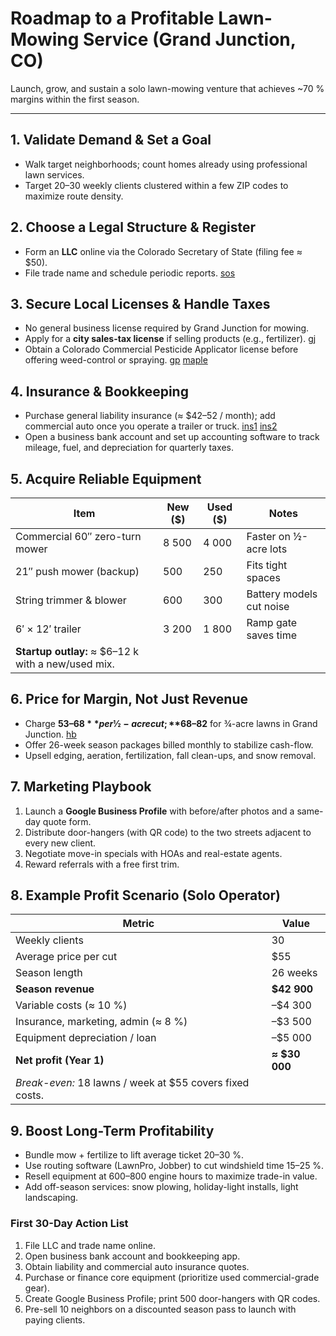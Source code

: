 

# Roadmap to a Profitable Lawn-Mowing Service (Grand Junction, CO)

Launch, grow, and sustain a solo lawn-mowing venture that achieves ~70 % margins within the first season.

---

## 1. Validate Demand & Set a Goal

- Walk target neighborhoods; count homes already using professional lawn services.
- Target 20–30 weekly clients clustered within a few ZIP codes to maximize route density.

## 2. Choose a Legal Structure & Register

- Form an **LLC** online via the Colorado Secretary of State (filing fee ≈ $50).
- File trade name and schedule periodic reports. [sos](https://www.sos.state.co.us/pubs/business/businessChecklist.html?utm_source=chatgpt.com)

## 3. Secure Local Licenses & Handle Taxes

- No general business license required by Grand Junction for mowing.
- Apply for a **city sales-tax license** if selling products (e.g., fertilizer). [gj](https://www.gjcity.org/355/Licenses-Permits?utm_source=chatgpt.com)
- Obtain a Colorado Commercial Pesticide Applicator license before offering weed-control or spraying. [gp](https://www.yourgreenpal.com/blog/do-i-need-a-license-to-run-a-lawn-care-business?utm_source=chatgpt.com) [maple](https://maplescapes.com/landscaping-license-colorado/?utm_source=chatgpt.com)

## 4. Insurance & Bookkeeping

- Purchase general liability insurance (≈ $42–52 / month); add commercial auto once you operate a trailer or truck. [ins1](https://www.insureon.com/states/colorado-business-insurance?utm_source=chatgpt.com) [ins2](https://www.insureon.com/small-business-insurance/general-liability/cost?utm_source=chatgpt.com)
- Open a business bank account and set up accounting software to track mileage, fuel, and depreciation for quarterly taxes.

## 5. Acquire Reliable Equipment

| Item | New ($) | Used ($) | Notes |
| --- | --- | --- | --- |
| Commercial 60″ zero-turn mower | 8 500 | 4 000 | Faster on ½-acre lots |
| 21″ push mower (backup) | 500 | 250 | Fits tight spaces |
| String trimmer & blower | 600 | 300 | Battery models cut noise |
| 6′ × 12′ trailer | 3 200 | 1 800 | Ramp gate saves time |
| **Startup outlay:** ≈ $6–12 k with a new/used mix. |  |  |  |

## 6. Price for Margin, Not Just Revenue

- Charge **$53–68** per ½-acre cut; **$68–82** for ¾-acre lawns in Grand Junction. [hb](https://www.homeblue.com/lawn-mowing/grand-junction-co-lawn-mowing-prices.htm?utm_source=chatgpt.com)
- Offer 26-week season packages billed monthly to stabilize cash-flow.
- Upsell edging, aeration, fertilization, fall clean-ups, and snow removal.

## 7. Marketing Playbook

1. Launch a **Google Business Profile** with before/after photos and a same-day quote form.
2. Distribute door-hangers (with QR code) to the two streets adjacent to every new client.
3. Negotiate move-in specials with HOAs and real-estate agents.
4. Reward referrals with a free first trim.

## 8. Example Profit Scenario (Solo Operator)

| Metric | Value |
| --- | --- |
| Weekly clients | 30 |
| Average price per cut | $55 |
| Season length | 26 weeks |
| **Season revenue** | **$42 900** |
| Variable costs (≈ 10 %) | –$4 300 |
| Insurance, marketing, admin (≈ 8 %) | –$3 500 |
| Equipment depreciation / loan | –$5 000 |
| **Net profit (Year 1)** | **≈ $30 000** |
| *Break-even:* 18 lawns / week at $55 covers fixed costs. |  |

## 9. Boost Long-Term Profitability

- Bundle mow + fertilize to lift average ticket 20–30 %.
- Use routing software (LawnPro, Jobber) to cut windshield time 15–25 %.
- Resell equipment at 600–800 engine hours to maximize trade-in value.
- Add off-season services: snow plowing, holiday-light installs, light landscaping.

### First 30-Day Action List

1. File LLC and trade name online.
2. Open business bank account and bookkeeping app.
3. Obtain liability and commercial auto insurance quotes.
4. Purchase or finance core equipment (prioritize used commercial-grade gear).
5. Create Google Business Profile; print 500 door-hangers with QR codes.
6. Pre-sell 10 neighbors on a discounted season pass to launch with paying clients.